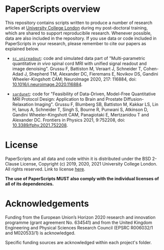 # PaperScripts overview
This repository contains scripts written to produce a number of research articles at [University College London](https://www.ucl.ac.uk) during my post-doctoral training, which are shared to support reproducibile research. Whenever possible, data are also included in the repository. If you use data or code included in PaperScripts in your research, please remember to cite our papers as explained below.


  * [`sc_unireadout`](http://github.com/fragrussu/PaperScripts/tree/master/sc_unireadout): code and simulated data part of "Multi-parametric quantitative *in vivo* spinal cord MRI with unified signal readout and image denoising". Grussu F, Battiston M, Veraart J, Schneider T, Cohen-Adad J, Shepherd TM, Alexander DC, Fieremans E, Novikov DS, Gandini Wheeler-Kingshott CAM; NeuroImage 2020, 217: 116884, doi: [10.1016/j.neuroimage.2020.116884](http://doi.org/10.1016/j.neuroimage.2020.116884).


* [`sardunet`](http://github.com/fragrussu/PaperScripts/tree/master/sardunet): code for "Feasibility of Data-Driven, Model-Free Quantitative MRI Protocol Design: Application to Brain and Prostate Diffusion-Relaxation Imaging". Grussu F, Blumberg SB, Battiston M, Kakkar LS, Lin H, Ianuș A, Schneider T, Singh S, Bourne R, Punwani S, Atkinson D, Gandini Wheeler-Kingshott CAM, Panagiotaki E, Mertzanidou T and Alexander DC. Frontiers in Physics 2021, 9:752208, doi: [10.3389/fphy.2021.752208](https://doi.org/10.3389/fphy.2021.752208). 

# License
PaperScripts and all data and code within it is distributed under the BSD 2-Clause License, Copyright (c) 2019, 2020, 2021 University College London. All rights reserved. Link to license [here](http://github.com/fragrussu/PaperScripts/blob/master/LICENSE).

**The use of PaperScripts MUST also comply with the individual licenses of all of its dependencies.**

# Acknowledgements
Funding from the European Union’s Horizon 2020 research and innovation programme (grant agreement No. 634541) and from the United Kingdom Engineering and Physical Sciences Research Council (EPSRC R006032/1 and M020533/1) is acknowledged. 

Specific funding sources are acknowledged within each project's folder.
